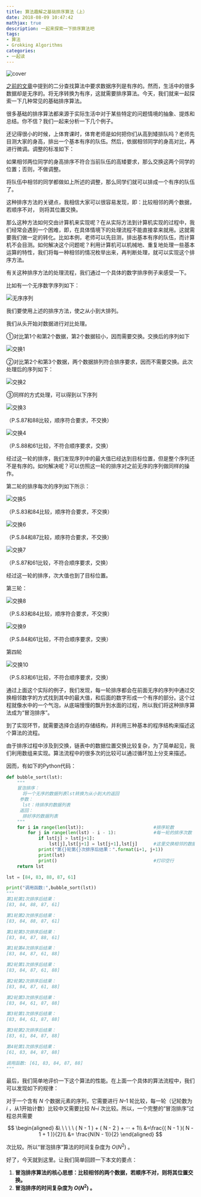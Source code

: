 ```yaml
---
title: 算法趣解之基础排序算法（上）
date: 2018-08-09 10:47:42
mathjax: true
description: 一起来探索一下排序算法吧
tags: 
- 算法
- Grokking Algorithms
categories: 
- 一起读
---
```


![cover](https://github.com/CosmosNing/CosmosNing.github.io/blob/master/2018/08/09/cover.jpg?raw=true)



[之前的文章](https://cosmosning.github.io/2018/08/02/%E7%AE%97%E6%B3%95%E8%B6%A3%E8%A7%A3%E4%B9%8B%E4%BA%8C%E5%88%86%E6%9F%A5%E6%89%BE/)中提到的二分查找算法中要求数据序列是有序的。然而，生活中的很多数据却是无序的。将无序转换为有序，这就需要排序算法。今天，我们就来一起探索一下几种常见的基础排序算法。

 

很多基础的排序算法都来源于实际生活中对于某些特定的问题情境的抽象、提炼和总结。你不信？我们一起来分析一下几个例子。

 

还记得很小的时候，上体育课时，体育老师是如何把你们从高到矮排队吗？老师先目测大家的身高，排出一个基本有序的队伍。然后，依据相邻同学的身高对比，再进行微调。调整的标准如下：

 

如果相邻两位同学的身高排序不符合当前队伍的高矮要求，那么交换这两个同学的位置；否则，不做调整。

 

将队伍中相邻的同学都做如上所述的调整，那么同学们就可以排成一个有序的队伍了。

 

这种排序方法的关键点，我相信大家可以很容易发现，即：比较相邻的两个数据，若顺序不对， 则将其位置交换。

 

那么这种方法如何交由计算机来实现呢？在从实际方法到计算机实现的过程中，我们经常会遇到一个困难，即，在具体情境下的处理流程不能直接拿来就用。这就需要我们做一定的转化。比如本例，老师可以先目测，排出基本有序的队伍，而计算机不会目测。如何解决这个问题呢？利用计算机可以机械地、重复地处理一些基本运算的特性，我们将每一种相邻的情况枚举出来，再判断处理，就可以实现这个排序方法。

 

有关这种排序方法的处理流程，我们通过一个具体的数字排序例子来感受一下。

 

比如有一个无序数字序列如下：



![无序序列](https://github.com/CosmosNing/CosmosNing.github.io/blob/master/2018/08/09/1.jpg?raw=true)



我们要使用上述的排序方法，使之从小到大排列。

 

我们从头开始对数据进行对比处理。

 

①对比第1个和第2个数据，第2个数据较小，因而需要交换。交换后的序列如下



![交换1](https://github.com/CosmosNing/CosmosNing.github.io/blob/master/2018/08/09/2.jpg?raw=true)



②对比第2个和第3个数据，两个数据排列符合排序要求，因而不需要交换。此次处理后的序列如下：



![交换2](https://github.com/CosmosNing/CosmosNing.github.io/blob/master/2018/08/09/3.jpg?raw=true)



③同样的方式处理，可以得到以下序列 



![交换3](https://github.com/CosmosNing/CosmosNing.github.io/blob/master/2018/08/09/4.jpg?raw=true)

（P.S.87和88比较，顺序符合要求，不交换）



![交换4](https://github.com/CosmosNing/CosmosNing.github.io/blob/master/2018/08/09/5.jpg?raw=true)

（P.S.88和61比较，不符合顺序要求，交换）

 

经过这一轮的排序，我们发现序列中的最大值已经达到目标位置，但是整个序列还不是有序的。如何解决呢？可以仿照这一轮的排序对之前无序的序列做同样的操作。

 

第二轮的排序每次的序列如下所示：



![交换5](https://github.com/CosmosNing/CosmosNing.github.io/blob/master/2018/08/09/6.jpg?raw=true)

（P.S.83和84比较，顺序符合要求，不交换） 



![交换6](https://github.com/CosmosNing/CosmosNing.github.io/blob/master/2018/08/09/7.jpg?raw=true)

（P.S.84和87比较，顺序符合要求，不交换）



![交换7](https://github.com/CosmosNing/CosmosNing.github.io/blob/master/2018/08/09/8.jpg?raw=true)

（P.S.87和61比较，不符合顺序要求，交换）

 

经过这一轮的排序，次大值也到了目标位置。

 

第三轮：



![交换8](https://github.com/CosmosNing/CosmosNing.github.io/blob/master/2018/08/09/9.jpg?raw=true)

（P.S.83和84比较，顺序符合要求，不交换）



![交换9](https://github.com/CosmosNing/CosmosNing.github.io/blob/master/2018/08/09/10.jpg?raw=true)

（P.S.84和61比较，不符合顺序要求，交换）

 

第四轮



![交换10](https://github.com/CosmosNing/CosmosNing.github.io/blob/master/2018/08/09/11.jpg?raw=true)

（P.S.83和61比较，不符合顺序要求，交换）

 

通过上面这个实际的例子，我们发现，每一轮排序都会在前面无序的序列中通过交换相邻数字的方式找到其中的最大值，和后面的数字形成一个有序的部分。这个过程就像水中的一个气泡，从底端慢慢的飘升到水面的过程，所以我们将这种排序算法成为“冒泡排序”。

 

到了实现环节，就需要选择合适的存储结构，并利用三种基本的程序结构来描述这个算法的流程。

 

由于排序过程中涉及到交换，链表中的数据位置交换比较复杂，为了简单起见，我们利用数组来实现。算法流程中的很多次的比较可以通过循环加上分支来描述。

 

因而，有如下的Python代码：



```python
def bubble_sort(lst):
    """
    冒泡排序：
      将一个无序的数据列表lst转换为从小到大的返回
     参数：
      lst：待排序的数据列表
     返回：
      排好序的数据列表
    """
    for i in range(len(lst)):                          #排序轮数
        for j in range(len(lst) - i - 1):              #每一轮的排序次数
            if lst[j] > lst[j+1]:
                lst[j],lst[j+1] = lst[j+1],lst[j]      #这里交换相邻的数据，用到了python中的特殊写法。具体可以百度"python a,b=b,a"
            print("第{}轮第{}次排序后结果：".format(i+1, j+1))
            print(lst)
            print()                                    #打印空行
    return lst

lst = [84, 83, 88, 87, 61]

print("调用函数:",bubble_sort(lst))
"""
第1轮第1次排序后结果：
[83, 84, 88, 87, 61]

第1轮第2次排序后结果：
[83, 84, 88, 87, 61]

第1轮第3次排序后结果：
[83, 84, 87, 88, 61]

第1轮第4次排序后结果：
[83, 84, 87, 61, 88]

第2轮第1次排序后结果：
[83, 84, 87, 61, 88]

第2轮第2次排序后结果：
[83, 84, 87, 61, 88]

第2轮第3次排序后结果：
[83, 84, 61, 87, 88]

第3轮第1次排序后结果：
[83, 84, 61, 87, 88]

第3轮第2次排序后结果：
[83, 61, 84, 87, 88]

第4轮第1次排序后结果：
[61, 83, 84, 87, 88]

调用函数: [61, 83, 84, 87, 88]
"""
```



最后，我们简单地评价一下这个算法的性能。在上面一个具体的算法流程中，我们可以发现如下的规律：

 

对于一个含有 $N$ 个数据元素的序列，它需要进行 $N – 1$ 轮比较，每一轮（记轮数为 $i$ ，从1开始计数）比较中又需要比较 $N – i$ 次比较。所以，一个完整的“冒泡排序”过程总共需要


$$
\begin{aligned}
&\ \ \ \ \  ( N - 1 ) + ( N - 2 ) + ··· + 1\\
&=\frac{( N - 1 )( N - 1 + 1 )}{2}\\  
&= \frac{N(N - 1)}{2}
\end{aligned}
$$


次比较。所以“冒泡排序”算法的时间复杂度为 $O(N^{2})$ 。

 

好了，今天就到这里。让我们简单回顾一下本文的要点：

 

1. **冒泡排序算法的核心思想：比较相邻的两个数据，若顺序不对，则将其位置交换。**
2. **冒泡排序的时间复杂度为 $O ( N^{2} )$ 。**








